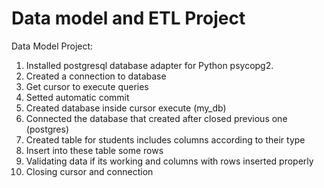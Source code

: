 # Data model and ETL Project

Data Model Project:

1) Installed postgresql database adapter for Python psycopg2.
2) Created a connection to database
3) Get cursor to execute queries
4) Setted automatic commit
5) Created database inside cursor execute (my_db)
6) Connected the database that created after closed previous one (postgres)
7) Created table for students includes columns according to their type
8) Insert into these table some rows
9) Validating data if its working and columns with rows inserted properly
10) Closing cursor and connection


